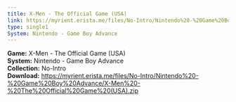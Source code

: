 ```yaml
---
title: X-Men - The Official Game (USA)
link: https://myrient.erista.me/files/No-Intro/Nintendo%20-%20Game%20Boy%20Advance/X-Men%20-%20The%20Official%20Game%20(USA).zip
type: single1
System: Nintendo - Game Boy Advance
---
```

<b>Game:</b> X-Men - The Official Game (USA)<br>
<b>System:</b> Nintendo - Game Boy Advance<br>
<b>Collection:</b> No-Intro<br>
<b>Download:</b> https://myrient.erista.me/files/No-Intro/Nintendo%20-%20Game%20Boy%20Advance/X-Men%20-%20The%20Official%20Game%20(USA).zip